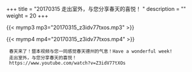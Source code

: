 +++
title = "20170315  走出室外，与您分享春天的喜悦！ "
description = ""
weight = 20
+++

{{< mymp3 mp3="20170315_z3idv77txos.mp3" >}}

{{< mymp4 mp4="20170315_z3idv77txos.mp4" >}}

     春天来了！暨本视频与您一同感觉春天德州的气息！Have a wonderful week! 
     走出室外，与您分享春天的喜悦！ 
     https://www.youtube.com/watch?v=Z3idV77tXOs 
